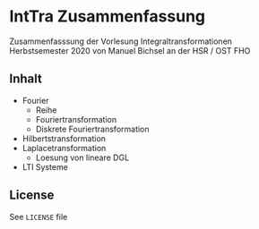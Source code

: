 # IntTra Zusammenfassung
Zusammenfasssung der Vorlesung Integraltransformationen Herbstsemester 2020 von Manuel Bichsel an der HSR / OST FHO

## Inhalt

- Fourier
  + Reihe
  + Fouriertransformation
  + Diskrete Fouriertransformation
- Hilbertstransformation
- Laplacetransformation
  + Loesung von lineare DGL
- LTI Systeme

## License
See `LICENSE` file
